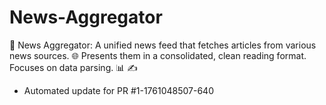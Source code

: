 # News-Aggregator
📰 News Aggregator: A unified news feed that fetches articles from various news sources. 🌐 Presents them in a consolidated, clean reading format. Focuses on data parsing. 📊 ✍️


- Automated update for PR #1-1761048507-640